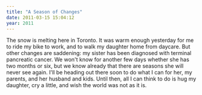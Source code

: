 ```yaml
---
title: "A Season of Changes"
date: 2011-03-15 15:04:12
year: 2011
---
```

The snow is melting here in Toronto. It was warm enough yesterday for me to ride my bike to work, and to walk my daughter home from daycare.  But other changes are saddening: my sister has been diagnosed with terminal pancreatic cancer. We won't know for another few days whether she has two months or six, but we know already that there are seasons she will never see again. I'll be heading out there soon to do what I can for her, my parents, and her husband and kids. Until then, all I can think to do is hug my daughter, cry a little, and wish the world was not as it is.
